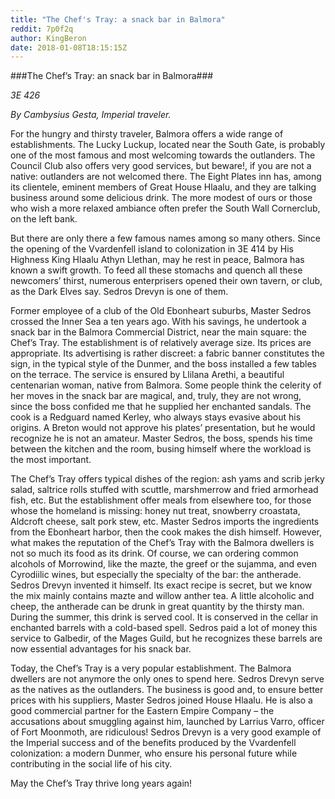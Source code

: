 ```yaml
---
title: "The Chef's Tray: a snack bar in Balmora"
reddit: 7p0f2q
author: KingBeron
date: 2018-01-08T18:15:15Z
---
```


###The Chef’s Tray: an snack bar in Balmora###

*3E 426*

*By Cambysius Gesta, Imperial traveler.*

For the hungry and thirsty traveler, Balmora offers a wide range of establishments. The Lucky Luckup, located near the South Gate, is probably one of the most famous and most welcoming towards the outlanders. The Council Club also offers very good services, but beware!, if you are not a native: outlanders are not welcomed there. The Eight Plates inn has, among its clientele, eminent members of Great House Hlaalu, and they are talking business around some delicious drink. The more modest of ours or those who wish a more relaxed ambiance often prefer the South Wall Cornerclub, on the left bank. 

But there are only there a few famous names among so many others. Since the opening of the Vvardenfell island to colonization in 3E 414 by His Highness King Hlaalu Athyn Llethan, may he rest in peace, Balmora has known a swift growth. To feed all these stomachs and quench all these newcomers’ thirst, numerous enterprisers opened their own tavern, or club, as the Dark Elves say. Sedros Drevyn is one of them. 

Former employee of a club of the Old Ebonheart suburbs, Master Sedros crossed the Inner Sea a ten years ago. With his savings, he undertook a snack bar in the Balmora Commercial District, near the main square: the Chef’s Tray. The establishment is of relatively average size. Its prices are appropriate. Its advertising is rather discreet: a fabric banner constitutes the sign, in the typical style of the Dunmer, and the boss installed a few tables on the terrace. The service is ensured by Llilana Arethi, a beautiful centenarian woman, native from Balmora. Some people think the celerity of her moves in the snack bar are magical, and, truly, they are not wrong, since the boss confided me that he supplied her enchanted sandals. The cook is a Redguard named Kerley, who always stays evasive about his origins. A Breton would not approve his plates’ presentation, but he would recognize he is not an amateur. Master Sedros, the boss, spends his time between the kitchen and the room, busing himself where the workload is the most important. 

The Chef’s Tray offers typical dishes of the region: ash yams and scrib jerky salad, saltrice rolls stuffed with scuttle, marshmerrow and fried armorhead fish, etc. But the establishment offer meals from elsewhere too, for those whose the homeland is missing: honey nut treat, snowberry croastata, Aldcroft cheese, salt pork stew, etc. Master Sedros imports the ingredients from the Ebonheart harbor, then the cook makes the dish himself. However, what makes the reputation of the Chef’s Tray with the Balmora dwellers is not so much its food as its drink. Of course, we can ordering common alcohols of Morrowind, like the mazte, the greef or the sujamma, and even Cyrodiilic wines, but especially the specialty of the bar: the antherade. Sedros Drevyn invented it himself. Its exact recipe is secret, but we know the mix mainly contains mazte and willow anther tea. A little alcoholic and cheep, the antherade can be drunk in great quantity by the thirsty man. During the summer, this drink is served cool. It is conserved in the cellar in enchanted barrels with a cold-based spell. Sedros paid a lot of money this service to Galbedir, of the Mages Guild, but he recognizes these barrels are now essential advantages for his snack bar. 

Today, the Chef’s Tray is a very popular establishment. The Balmora dwellers are not anymore the only ones to spend here. Sedros Drevyn serve as the natives as the outlanders. The business is good and, to ensure better prices with his suppliers, Master Sedros joined House Hlaalu. He is also a good commercial partner for the Eastern Empire Company – the accusations about smuggling against him, launched by Larrius Varro, officer of Fort Moonmoth, are ridiculous! Sedros Drevyn is a very good example of the Imperial success and of the benefits produced by the Vvardenfell colonization: a modern Dunmer, who ensure his personal future while contributing in the social life of his city. 

May the Chef’s Tray thrive long years again!
